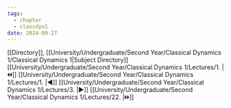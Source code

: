 ```yaml
---
tags:
  - chapter
  - classdyn1
date: 2024-09-27
---
```

[[Directory]], [[University/Undergraduate/Second Year/Classical Dynamics 1/Classical Dynamics 1|Subject Directory]]
[[University/Undergraduate/Second Year/Classical Dynamics 1/Lectures/1. |🞀🞀]] [[University/Undergraduate/Second Year/Classical Dynamics 1/Lectures/1. |◀]] [[University/Undergraduate/Second Year/Classical Dynamics 1/Lectures/3. |▶]] [[University/Undergraduate/Second Year/Classical Dynamics 1/Lectures/22. |🞂🞂]]
# 
